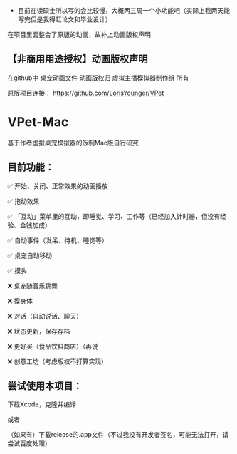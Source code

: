 * 目前在读硕士所以写的会比较慢，大概两三周一个小功能吧（实际上我两天能写完但是我得赶论文和毕业设计）


在项目里面整合了原版的动画，故补上动画版权声明

## 【非商用用途授权】动画版权声明

在github中 桌宠动画文件 动画版权归 虚拟主播模拟器制作组 所有

原版项目连接： https://github.com/LorisYounger/VPet


#  VPet-Mac

基于作者虚拟桌宠模拟器的饭制Mac版自行研究

## 目前功能：

✅ 开始、关闭、正常效果的动画播放

✅ 拖动效果

✅ 「互动」菜单里的互动，即睡觉、学习、工作等（已经加入计时器，但没有经验、金钱加成）

✅ 自动事件（发呆、待机、睡觉等）

✅ 桌宠自动移动

✅ 摸头

❌ 桌宠随音乐跳舞

❌ 摸身体

❌ 对话（自动说话、聊天）

❌ 状态更新，保存存档

❌ 更好买（食品饮料商店）（再说

❌ 创意工坊（考虑版权不打算实现）



## 尝试使用本项目：

下载Xcode，克隆并编译

或者 

（如果有）下载release的.app文件（不过我没有开发者签名，可能无法打开，请尝试百度处理）


